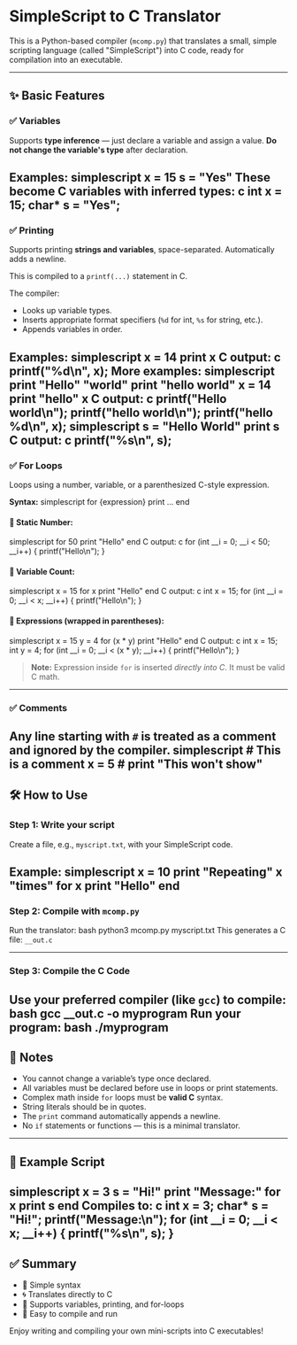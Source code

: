 # SimpleScript to C Translator

This is a Python-based compiler (`mcomp.py`) that translates a small, simple scripting language (called "SimpleScript") into C code, ready for compilation into an executable.

---

## ✨ Basic Features

### ✅ Variables

Supports **type inference** — just declare a variable and assign a value. **Do not change the variable's type** after declaration.

**Examples:**
simplescript x = 15 s = "Yes"
These become C variables with inferred types:
c int x = 15; char* s = "Yes";
---

### ✅ Printing

Supports printing **strings and variables**, space-separated. Automatically adds a newline.

This is compiled to a `printf(...)` statement in C.

The compiler:
- Looks up variable types.
- Inserts appropriate format specifiers (`%d` for int, `%s` for string, etc.).
- Appends variables in order.

**Examples:**
simplescript x = 14 print x
C output:
c printf("%d\n", x);
More examples:
simplescript print "Hello" "world" print "hello world" x = 14 print "hello" x
C output:
c printf("Hello world\n"); printf("hello world\n"); printf("hello %d\n", x);
simplescript s = "Hello World" print s
C output:
c printf("%s\n", s);
---

### ✅ For Loops

Loops using a number, variable, or a parenthesized C-style expression.

**Syntax:**
simplescript for {expression} print ... end
#### 🔹 Static Number:
simplescript for 50 print "Hello" end
C output:
c for (int __i = 0; __i < 50; __i++) { printf("Hello\n"); }
#### 🔹 Variable Count:
simplescript x = 15 for x print "Hello" end
C output:
c int x = 15; for (int __i = 0; __i < x; __i++) { printf("Hello\n"); }
#### 🔹 Expressions (wrapped in parentheses):
simplescript x = 15 y = 4 for (x * y) print "Hello" end
C output:
c int x = 15; int y = 4; for (int __i = 0; __i < (x * y); __i++) { printf("Hello\n"); }
> **Note:** Expression inside `for` is inserted *directly into C*. It must be valid C math.

---

### ✅ Comments

Any line starting with `#` is treated as a **comment** and ignored by the compiler.
simplescript # This is a comment x = 5 # print "This won't show"
---

## 🛠 How to Use

### Step 1: Write your script

Create a file, e.g., `myscript.txt`, with your SimpleScript code.

Example:
simplescript x = 10 print "Repeating" x "times" for x print "Hello" end
---

### Step 2: Compile with `mcomp.py`

Run the translator:
bash python3 mcomp.py myscript.txt
This generates a C file: `__out.c`

---

### Step 3: Compile the C Code

Use your preferred compiler (like `gcc`) to compile:
bash gcc __out.c -o myprogram
Run your program:
bash ./myprogram
---

## 🧠 Notes

- You cannot change a variable’s type once declared.
- All variables must be declared before use in loops or print statements.
- Complex math inside `for` loops must be **valid C** syntax.
- String literals should be in quotes.
- The `print` command automatically appends a newline.
- No `if` statements or functions — this is a minimal translator.

---

## 📁 Example Script
simplescript x = 3 s = "Hi!" print "Message:" for x print s end
Compiles to:
c int x = 3; char* s = "Hi!"; printf("Message:\n"); for (int __i = 0; __i < x; __i++) { printf("%s\n", s); }
---

## ✅ Summary

- 🚀 Simple syntax
- 🌀 Translates directly to C
- 🧱 Supports variables, printing, and for-loops
- 🔧 Easy to compile and run

Enjoy writing and compiling your own mini-scripts into C executables!
